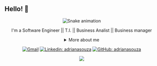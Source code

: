 ## Hello! 👋

<div align="center">
  
   ![Snake animation](https://github.com/raphaelaferraz/raphaelaferraz/blob/output/github-contribution-grid-snake.svg)


I'm a Software Engineer || T.I. || Business Analist || Business manager

<details>
  <summary> More about me</summary>
<div align="left">

``` js
const adri = {
    personal: {
        fullName: 'Adriana Souza',
        pronouns: 'she' | 'her',
        interests: ['language learning','Analista de Negócios - PO', 'SCRUM MASTER', 'Metodolgias Ágeis'],
        motivation: [
            'Making life easier and smarter through tech',
        ],
    },
    technical: {
        technologies: {
            frontEnd: {
                Javascript: ['React'],
                HTML: ['HTML5'],
                CSS: ['styled-components', 'Bootstrap'],
            },
            backEnd: {
                Javascript: ['Node.js'],
            },
            Tool: ['Visual Studio Code', 'Git', 'GitHub', 'Microsoft Office' 'Microsoft Azure'],
        },
    }
}
```
 
</div>
</details>

[![Gmail](https://img.shields.io/twitter/url?label=email&logo=gmail&style=social&url=http%3A%2F%2Fmailto%3AdrianaSouza7%40gmail.com)](mailto:adrianasouzabr1@gmail.com)
[![Linkedin: adrianasouza](https://img.shields.io/badge/-adrianasouza-blue?style=flat-square&logo=Linkedin&logoColor=white&link=https://www.linkedin.com/in/adrianasouza/)](https://www.linkedin.com/in/adriana-souza-4032b43a/)
[![GitHub: adrianasouza](https://img.shields.io/github/followers/adrianasouza?label=follow&style=social)](https://github.com/AdrianaCSZ)
</div>




<div align="center">
  
<img src="https://github.blog/wp-content/uploads/2018/10/46896184-b679fc80-ce30-11e8-88bf-921e9b788f7c.gif?resize=200%2C200" />
